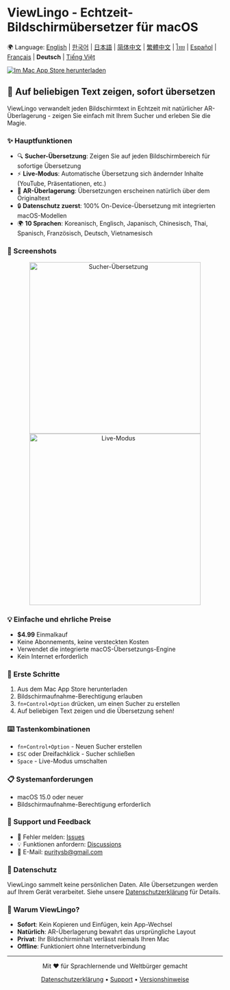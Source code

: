 # ViewLingo - Echtzeit-Bildschirmübersetzer für macOS

🌍 Language: [English](../README.md) | [한국어](README-ko.md) | [日本語](README-ja.md) | [简体中文](README-zh-Hans.md) | [繁體中文](README-zh-Hant.md) | [ไทย](README-th.md) | [Español](README-es.md) | [Français](README-fr.md) | **Deutsch** | [Tiếng Việt](README-vi.md)

[![Im Mac App Store herunterladen](https://developer.apple.com/app-store/marketing/guidelines/images/badge-download-on-the-mac-app-store.svg)](https://apps.apple.com/app/viewlingo)

## 🎯 Auf beliebigen Text zeigen, sofort übersetzen

ViewLingo verwandelt jeden Bildschirmtext in Echtzeit mit natürlicher AR-Überlagerung - zeigen Sie einfach mit Ihrem Sucher und erleben Sie die Magie.

### ✨ Hauptfunktionen
- 🔍 **Sucher-Übersetzung**: Zeigen Sie auf jeden Bildschirmbereich für sofortige Übersetzung
- ⚡ **Live-Modus**: Automatische Übersetzung sich ändernder Inhalte (YouTube, Präsentationen, etc.)
- 🎨 **AR-Überlagerung**: Übersetzungen erscheinen natürlich über dem Originaltext
- 🔒 **Datenschutz zuerst**: 100% On-Device-Übersetzung mit integrierten macOS-Modellen
- 🌍 **10 Sprachen**: Koreanisch, Englisch, Japanisch, Chinesisch, Thai, Spanisch, Französisch, Deutsch, Vietnamesisch

### 📸 Screenshots

<p align="center">
  <img src="images/viewfinder-demo.png" width="400" alt="Sucher-Übersetzung">
  <img src="images/live-mode.png" width="400" alt="Live-Modus">
</p>

### 💡 Einfache und ehrliche Preise
- **$4.99** Einmalkauf
- Keine Abonnements, keine versteckten Kosten
- Verwendet die integrierte macOS-Übersetzungs-Engine
- Kein Internet erforderlich

### 🚀 Erste Schritte
1. Aus dem Mac App Store herunterladen
2. Bildschirmaufnahme-Berechtigung erlauben
3. `fn+Control+Option` drücken, um einen Sucher zu erstellen
4. Auf beliebigen Text zeigen und die Übersetzung sehen!

### ⌨️ Tastenkombinationen
- `fn+Control+Option` - Neuen Sucher erstellen
- `ESC` oder Dreifachklick - Sucher schließen
- `Space` - Live-Modus umschalten

### 📋 Systemanforderungen
- macOS 15.0 oder neuer
- Bildschirmaufnahme-Berechtigung erforderlich

### 📮 Support und Feedback
- 🐛 Fehler melden: [Issues](https://github.com/puritysb/ViewLingo/issues)
- 💡 Funktionen anfordern: [Discussions](https://github.com/puritysb/ViewLingo/discussions)
- 📧 E-Mail: puritysb@gmail.com

### 🔐 Datenschutz
ViewLingo sammelt keine persönlichen Daten. Alle Übersetzungen werden auf Ihrem Gerät verarbeitet. Siehe unsere [Datenschutzerklärung](PRIVACY-de.md) für Details.

### 🌟 Warum ViewLingo?
- **Sofort**: Kein Kopieren und Einfügen, kein App-Wechsel
- **Natürlich**: AR-Überlagerung bewahrt das ursprüngliche Layout
- **Privat**: Ihr Bildschirminhalt verlässt niemals Ihren Mac
- **Offline**: Funktioniert ohne Internetverbindung

---

<p align="center">
Mit ❤️ für Sprachlernende und Weltbürger gemacht
</p>

<p align="center">
  <a href="PRIVACY-de.md">Datenschutzerklärung</a> •
  <a href="SUPPORT-de.md">Support</a> •
  <a href="https://github.com/puritysb/ViewLingo/releases">Versionshinweise</a>
</p>